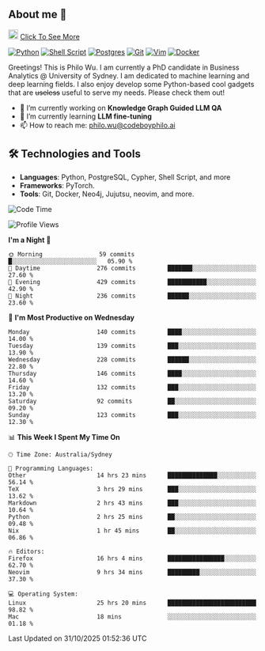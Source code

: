 ## About me 🤗

<a href="#"><img src="https://media.giphy.com/media/hvRJCLFzcasrR4ia7z/giphy.gif" width="20px" height="20px"></a> [Click To See More](https://codeboyphilo.github.io)

[![Python](https://img.shields.io/badge/python-3670A0?style=for-the-badge&logo=python&logoColor=ffdd54)](#)
[![Shell Script](https://img.shields.io/badge/shell_script-%23121011.svg?style=for-the-badge&logo=gnu-bash&logoColor=white)](#)
[![Postgres](https://img.shields.io/badge/postgres-%23316192.svg?style=for-the-badge&logo=postgresql&logoColor=white)](#)
[![Git](https://img.shields.io/badge/git-%23F05033.svg?style=for-the-badge&logo=git&logoColor=white)](#)
[![Vim](https://img.shields.io/badge/VIM-%2311AB00.svg?style=for-the-badge&logo=vim&logoColor=white)](#)
[![Docker](https://img.shields.io/badge/docker-%230db7ed.svg?style=for-the-badge&logo=docker&logoColor=white)](#)

Greetings! This is Philo Wu. I am currently a PhD candidate in Business Analytics \@ University of Sydney. I am dedicated to machine learning and deep learning fields. I also enjoy develop some Python-based cool gadgets that are ~~useless~~ useful to serve my needs. Please check them out!

- 🔭 I’m currently working on **Knowledge Graph Guided LLM QA**
- 🌱 I’m currently learning **LLM fine-tuning**
- 📫 How to reach me: philo.wu@codeboyphilo.ai

## 🛠 Technologies and Tools
- **Languages**: Python, PostgreSQL, Cypher, Shell Script, and more
- **Frameworks**: PyTorch.
- **Tools**: Git, Docker, Neo4j, Jujutsu, neovim, and more.

<!--START_SECTION:waka-->
![Code Time](http://img.shields.io/badge/Code%20Time-1%2C246%20hrs%2055%20mins-blue)

![Profile Views](http://img.shields.io/badge/Profile%20Views-0-blue)

**I'm a Night 🦉** 

```text
🌞 Morning                59 commits          █░░░░░░░░░░░░░░░░░░░░░░░░   05.90 % 
🌆 Daytime                276 commits         ███████░░░░░░░░░░░░░░░░░░   27.60 % 
🌃 Evening                429 commits         ███████████░░░░░░░░░░░░░░   42.90 % 
🌙 Night                  236 commits         ██████░░░░░░░░░░░░░░░░░░░   23.60 % 
```
📅 **I'm Most Productive on Wednesday** 

```text
Monday                   140 commits         ████░░░░░░░░░░░░░░░░░░░░░   14.00 % 
Tuesday                  139 commits         ███░░░░░░░░░░░░░░░░░░░░░░   13.90 % 
Wednesday                228 commits         ██████░░░░░░░░░░░░░░░░░░░   22.80 % 
Thursday                 146 commits         ████░░░░░░░░░░░░░░░░░░░░░   14.60 % 
Friday                   132 commits         ███░░░░░░░░░░░░░░░░░░░░░░   13.20 % 
Saturday                 92 commits          ██░░░░░░░░░░░░░░░░░░░░░░░   09.20 % 
Sunday                   123 commits         ███░░░░░░░░░░░░░░░░░░░░░░   12.30 % 
```


📊 **This Week I Spent My Time On** 

```text
🕑︎ Time Zone: Australia/Sydney

💬 Programming Languages: 
Other                    14 hrs 23 mins      ██████████████░░░░░░░░░░░   56.14 % 
TeX                      3 hrs 29 mins       ███░░░░░░░░░░░░░░░░░░░░░░   13.62 % 
Markdown                 2 hrs 43 mins       ███░░░░░░░░░░░░░░░░░░░░░░   10.64 % 
Python                   2 hrs 25 mins       ██░░░░░░░░░░░░░░░░░░░░░░░   09.48 % 
Nix                      1 hr 45 mins        ██░░░░░░░░░░░░░░░░░░░░░░░   06.86 % 

🔥 Editors: 
Firefox                  16 hrs 4 mins       ████████████████░░░░░░░░░   62.70 % 
Neovim                   9 hrs 34 mins       █████████░░░░░░░░░░░░░░░░   37.30 % 

💻 Operating System: 
Linux                    25 hrs 20 mins      █████████████████████████   98.82 % 
Mac                      18 mins             ░░░░░░░░░░░░░░░░░░░░░░░░░   01.18 % 
```


 Last Updated on 31/10/2025 01:52:36 UTC
<!--END_SECTION:waka-->
